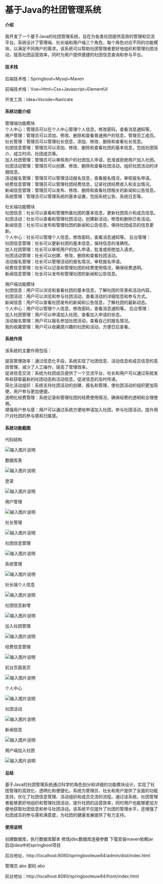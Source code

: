 # 基于Java的社团管理系统

#### 介绍

我开发了一个基于Java的社团管理系统，旨在为各类社团提供高效的管理和交流平台。系统设计了管理端、社长端和用户端三个角色，每个角色对应不同的功能模块，以满足不同用户的需求。该系统可以帮助社团管理者更好地组织和管理社团活动，提高社团运营效率，同时为用户提供便捷的社团信息查询和参与平台。

#### 技术栈

后端技术栈：Springboot+Mysql+Maven

前端技术栈：Vue+Html+Css+Javascript+ElementUI

开发工具：Idea+Vscode+Navicate

#### 系统功能介绍

管理端功能模块    
个人中心：管理员可以在个人中心管理个人信息，修改密码，查看消息通知等。  
用户管理：管理员可以添加、修改、删除和查看普通用户的信息，管理员工成员。  
社长管理：管理员可以管理社长信息，添加、修改、删除和查看社长信息。  
社团信息管理：管理员可以添加、修改、删除和查看社团的基本信息，包括社团简介、成立时间、社团成员等。  
加入社团管理：管理员可以审核用户的社团加入申请，批准或拒绝用户加入社团。  
社团活动管理：管理员可以创建、修改、删除和查看社团活动，组织社团活动的详细信息。   
活动报名管理：管理员可以管理活动报名信息，查看报名情况，审核报名申请。  
经费信息管理：管理员可以管理社团经费信息，记录社团经费收入和支出情况。  
新闻信息管理：管理员可以发布、修改、删除和查看社团相关的新闻和公告信息。  
系统管理：管理员可以管理系统的基本设置，包括系统公告、系统日志等。  

社长端功能模块  
社团信息：社长可以查看和管理所属社团的基本信息，更新社团简介和成员信息。  
社团活动：社长可以查看和管理社团活动，创建新活动，修改和删除已有活动。  
新闻信息：社长可以发布和管理社团的新闻和公告信息，保持社团成员的信息更新。  
个人中心：社长可以管理个人信息，修改密码，查看消息通知等。
后台管理：  
社团信息管理：社长可以更新社团的基本信息，保持信息的准确性。  
加入社团管理：社长可以审核用户的加入申请，批准或拒绝加入请求。  
社团活动管理：社长可以创建、修改、删除和查看社团活动。  
活动报名管理：社长可以管理活动的报名情况，审核报名申请。  
经费信息管理：社长可以记录和管理社团的经费使用情况，确保经费透明。  
新闻信息管理：社长可以发布和管理社团的新闻和公告信息。  

用户端功能模块  
社团信息：用户可以浏览和查看社团的基本信息，了解社团的背景和活动内容。  
社团活动：用户可以浏览和参与社团活动，查看活动的详细信息和参与方式。  
新闻信息：用户可以查看社团发布的新闻和公告信息，了解社团的最新动态。  
个人中心：用户可以管理个人信息，修改密码，查看消息通知等。
后台管理：  
加入社团管理：用户可以申请加入社团，查看加入申请的状态。  
活动报名管理：用户可以报名参加社团活动，查看自己的报名情况。  
我的收藏管理：用户可以收藏感兴趣的社团和活动，方便日后查看。  

#### 系统作用

该系统的主要作用包括：

提高管理效率：通过信息化手段，系统实现了社团信息、活动信息和成员信息的高效管理，减少了人工操作，提高了管理效率。  
促进信息交流：系统为社团成员提供了一个交流平台，社长和用户可以通过系统发布和获取最新的社团动态和活动信息，促进信息的及时传递。  
简化活动组织：系统支持社团活动的创建、报名和管理，使社团活动的组织更加简便，用户参与更加便捷。  
透明化经费管理：系统记录和管理社团的经费使用情况，确保经费的透明和合理使用。  
增强用户参与感：用户可以通过系统方便地申请加入社团，参与社团活动，提升用户对社团的参与感和归属感。  

#### 系统功能截图

代码结构

![输入图片说明](images/6aae6640bca55248f0688d76baa15dc.png)

数据库表

![输入图片说明](images/19624845a45a082cfb9c14254a8557a.png)

登录

![输入图片说明](images/3c963b58ab67340c35f8ee474a64256.png)

用户管理

![输入图片说明](images/75b1620a50e91a7d366ffb4d91caea3.png)

社长管理

![输入图片说明](images/8f3c09abeec272b0c3265c8211d33e8.png)

社团信息管理

![输入图片说明](images/a986cd12f55d67ac0847972d9870267.png)

系统管理

![输入图片说明](images/2cfb14ff96fcba81c2c14efcb016b95.png)

社长端个人信息

![输入图片说明](images/6c28762d7565bb3263cfb3f9d7035ab.png)

社团信息新增

![输入图片说明](images/e253527d9f72c805184e18e1bcab3ec.png)

加入社团管理

![输入图片说明](images/bab384acb778894944232d5a496ea0d.png)

经费信息管理

![输入图片说明](images/a701afd549b2d6a5abe9b1272f510cb.png)

前台页面首页

![输入图片说明](images/c863fe6dcd67e9b82b666a961bd3ed1.png)

个人中心

![输入图片说明](images/02c16be55497a8bbe7ac17807e4b137.png)

社团活动

![输入图片说明](images/f64242428794b33e3f91ae16d601a88.png)

新闻信息

![输入图片说明](images/d572392616786f71a9ea700f96d530f.png)

用户端加入社团

![输入图片说明](images/f7c6eee620744255861ff08feae5a36.png)

#### 总结

基于Java的社团管理系统通过科学的角色划分和详细的功能模块设计，实现了社团管理的高效化、透明化和便捷化。系统为管理员、社长和用户提供了全面的功能支持，优化了社团信息管理、活动组织和成员交流的流程。通过该系统，社团管理者能够更好地组织和管理社团活动，提升社团的运营效率，同时用户也能够更加方便地获取社团信息和参与社团活动。该系统不仅提升了社团的管理水平，还增强了社团成员的参与感和满意度，为社团的健康发展提供了有力支持。

#### 使用说明

创建数据库，执行数据库脚本 修改jdbc数据库连接参数 下载安装maven依赖jar 启动idea中的springboot项目

后台地址、http://localhost:8080/springbooteuw84/admin/dist/index.html

管理员  abo 密码 abo

前台地址：http://localhost:8080/springbooteuw84/front/index.html
